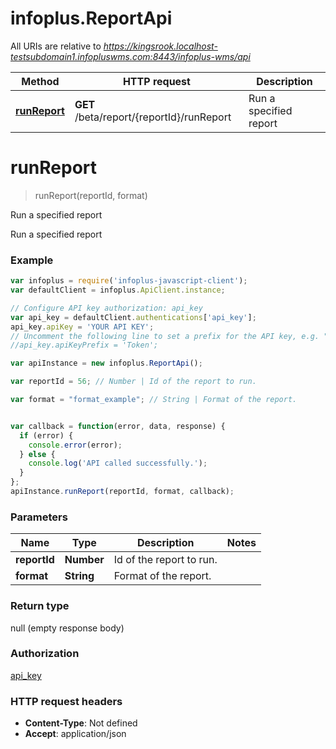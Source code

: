 # infoplus.ReportApi

All URIs are relative to *https://kingsrook.localhost-testsubdomain1.infopluswms.com:8443/infoplus-wms/api*

Method | HTTP request | Description
------------- | ------------- | -------------
[**runReport**](ReportApi.md#runReport) | **GET** /beta/report/{reportId}/runReport | Run a specified report


<a name="runReport"></a>
# **runReport**
> runReport(reportId, format)

Run a specified report

Run a specified report

### Example
```javascript
var infoplus = require('infoplus-javascript-client');
var defaultClient = infoplus.ApiClient.instance;

// Configure API key authorization: api_key
var api_key = defaultClient.authentications['api_key'];
api_key.apiKey = 'YOUR API KEY';
// Uncomment the following line to set a prefix for the API key, e.g. "Token" (defaults to null)
//api_key.apiKeyPrefix = 'Token';

var apiInstance = new infoplus.ReportApi();

var reportId = 56; // Number | Id of the report to run.

var format = "format_example"; // String | Format of the report.


var callback = function(error, data, response) {
  if (error) {
    console.error(error);
  } else {
    console.log('API called successfully.');
  }
};
apiInstance.runReport(reportId, format, callback);
```

### Parameters

Name | Type | Description  | Notes
------------- | ------------- | ------------- | -------------
 **reportId** | **Number**| Id of the report to run. | 
 **format** | **String**| Format of the report. | 

### Return type

null (empty response body)

### Authorization

[api_key](../README.md#api_key)

### HTTP request headers

 - **Content-Type**: Not defined
 - **Accept**: application/json


